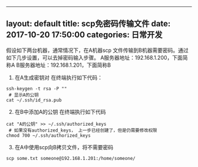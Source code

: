 
---
layout: default
title:  scp免密码传输文件
date:   2017-10-20 17:50:00
categories: 日常开发
---

假设如下两台机器，通常情况下，在A机器scp 文件传输到B机器需要密码。通过如下几步设置，可以去掉密码输入步骤。
A服务器地址：192.168.1.200，下面简称A 
B服务器地址：192.168.1.201，下面简称B

1. 在A生成密钥对
在终端执行如下代码：
```
ssh-keygen -t rsa -P ""
 # 显示A的公钥
cat ~/.ssh/id_rsa.pub
```
2. 在B中添加A的公钥
在终端执行如下代码
```
cat "A的公钥" >> ~/.ssh/authorized_keys
 # 如果没有authorized_keys， 上一步已经创建了，但是仍需要修改权限
chmod 700 ~/.ssh/authorized_keys
```
3. 在A中使用scp向B拷贝文件，将不需要密码
```
scp some.txt someone@192.168.1.201:/home/someone/
```
